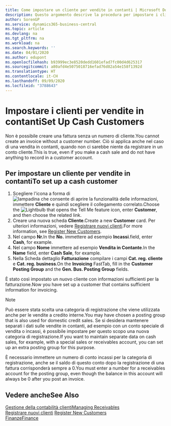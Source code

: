 ```yaml
---
title: Come impostare un cliente per vendite in contanti | Microsoft Docs
description: Questo argomento descrive la procedura per impostare i clienti che pagano in contanti.
author: SorenGP
ms.service: dynamics365-business-central
ms.topic: article
ms.devlang: na
ms.tgt_pltfrm: na
ms.workload: na
ms.search.keywords: ''
ms.date: 04/01/2020
ms.author: edupont
ms.openlocfilehash: b93999ec3e8520dedd1601efad7fc00d4d625317
ms.sourcegitcommit: a80afd4e5075018716efad76d82a54e158f1392d
ms.translationtype: HT
ms.contentlocale: it-CH
ms.lasthandoff: 09/09/2020
ms.locfileid: "3788643"
---
```

# <a name="set-up-cash-customers"></a><span data-ttu-id="8094d-103">Impostare i clienti per vendite in contanti</span><span class="sxs-lookup"><span data-stu-id="8094d-103">Set Up Cash Customers</span></span>
<span data-ttu-id="8094d-104">Non è possibile creare una fattura senza un numero di cliente.</span><span class="sxs-lookup"><span data-stu-id="8094d-104">You cannot create an invoice without a customer number.</span></span> <span data-ttu-id="8094d-105">Ciò si applica anche nel caso di una vendita in contanti, quando non ci sarebbe niente da registrare in un conto cliente.</span><span class="sxs-lookup"><span data-stu-id="8094d-105">This is true, even if you make a cash sale and do not have anything to record in a customer account.</span></span>  

## <a name="to-set-up-a-cash-customer"></a><span data-ttu-id="8094d-106">Per impostare un cliente per vendite in contanti</span><span class="sxs-lookup"><span data-stu-id="8094d-106">To set up a cash customer</span></span>  
1.  <span data-ttu-id="8094d-107">Scegliere l'icona a forma di ![lampadina che consente di aprire la funzionalità delle informazioni](media/ui-search/search_small.png "Informazioni sull'operazione che si desidera eseguire"), immettere **Cliente** e quindi scegliere il collegamento correlato.</span><span class="sxs-lookup"><span data-stu-id="8094d-107">Choose the ![Lightbulb that opens the Tell Me feature](media/ui-search/search_small.png "Tell me what you want to do") icon, enter **Customer**, and then choose the related link.</span></span>  
2.  <span data-ttu-id="8094d-108">Creare una nuova scheda **Cliente**.</span><span class="sxs-lookup"><span data-stu-id="8094d-108">Create a new **Customer** card.</span></span> <span data-ttu-id="8094d-109">Per ulteriori informazioni, vedere [Registrare nuovi clienti](sales-how-register-new-customers.md).</span><span class="sxs-lookup"><span data-stu-id="8094d-109">For more information, see [Register New Customers](sales-how-register-new-customers.md).</span></span>
3.  <span data-ttu-id="8094d-110">Nel campo **Nr.**</span><span class="sxs-lookup"><span data-stu-id="8094d-110">In the **No.**</span></span> <span data-ttu-id="8094d-111">immettere ad esempio **Incassi**.</span><span class="sxs-lookup"><span data-stu-id="8094d-111">field, enter **Cash**, for example.</span></span>  
4.  <span data-ttu-id="8094d-112">Nel campo **Nome** immettere ad esempio **Vendita in Contante**.</span><span class="sxs-lookup"><span data-stu-id="8094d-112">In the **Name** field, enter **Cash Sale**, for example.</span></span>  
5.  <span data-ttu-id="8094d-113">Nella Scheda dettaglio **Fatturazione** compilare i campi **Cat. reg. cliente** e **Cat. reg. business**.</span><span class="sxs-lookup"><span data-stu-id="8094d-113">On the **Invoicing** FastTab, fill in the **Customer Posting Group** and the **Gen. Bus. Posting Group** fields.</span></span>  

 <span data-ttu-id="8094d-114">È stato così impostato un nuovo cliente con informazioni sufficienti per la fatturazione.</span><span class="sxs-lookup"><span data-stu-id="8094d-114">Now you have set up a customer that contains sufficient information for invoicing.</span></span>  

> [!NOTE]  
>  <span data-ttu-id="8094d-115">Può essere stata scelta una categoria di registrazione che viene utilizzata anche per le vendite a credito interne.</span><span class="sxs-lookup"><span data-stu-id="8094d-115">You may have chosen a posting group that is also used for domestic credit sales.</span></span> <span data-ttu-id="8094d-116">Se si desidera mantenere separati i dati sulle vendite in contanti, ad esempio con un conto speciale di vendita o incassi, è possibile impostare per questo scopo una nuova categoria di registrazione.</span><span class="sxs-lookup"><span data-stu-id="8094d-116">If you want to maintain separate data on cash sales, for example, with a special sales or receivables account, you can set up an extra posting group for this purpose.</span></span>  
>   
>  <span data-ttu-id="8094d-117">È necessario immettere un numero di conto incassi per la categoria di registrazione, anche se il saldo di questo conto dopo la registrazione di una fattura corrisponderà sempre a 0.</span><span class="sxs-lookup"><span data-stu-id="8094d-117">You must enter a number for a receivables account for the posting group, even though the balance in this account will always be 0 after you post an invoice.</span></span>  

## <a name="see-also"></a><span data-ttu-id="8094d-118">Vedere anche</span><span class="sxs-lookup"><span data-stu-id="8094d-118">See Also</span></span>
[<span data-ttu-id="8094d-119">Gestione della contabilità clienti</span><span class="sxs-lookup"><span data-stu-id="8094d-119">Managing Receivables</span></span>](receivables-manage-receivables.md)  
<span data-ttu-id="8094d-120">[Registrare nuovi clienti](sales-how-register-new-customers.md)  </span><span class="sxs-lookup"><span data-stu-id="8094d-120">[Register New Customers](sales-how-register-new-customers.md)  </span></span>  
[<span data-ttu-id="8094d-121">Finanze</span><span class="sxs-lookup"><span data-stu-id="8094d-121">Finance</span></span>](finance.md)  

